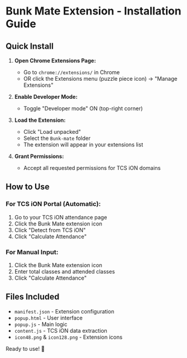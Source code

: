 # Bunk Mate Extension - Installation Guide

## Quick Install

1. **Open Chrome Extensions Page:**
   - Go to `chrome://extensions/` in Chrome
   - OR click the Extensions menu (puzzle piece icon) → "Manage Extensions"

2. **Enable Developer Mode:**
   - Toggle "Developer mode" ON (top-right corner)

3. **Load the Extension:**
   - Click "Load unpacked"
   - Select the `Bunk-mate` folder
   - The extension will appear in your extensions list

4. **Grant Permissions:**
   - Accept all requested permissions for TCS iON domains

## How to Use

### For TCS iON Portal (Automatic):
1. Go to your TCS iON attendance page
2. Click the Bunk Mate extension icon
3. Click "Detect from TCS iON"
4. Click "Calculate Attendance"

### For Manual Input:
1. Click the Bunk Mate extension icon
2. Enter total classes and attended classes
3. Click "Calculate Attendance"

## Files Included
- `manifest.json` - Extension configuration
- `popup.html` - User interface
- `popup.js` - Main logic
- `content.js` - TCS iON data extraction
- `icon48.png` & `icon128.png` - Extension icons

Ready to use! 🚀
